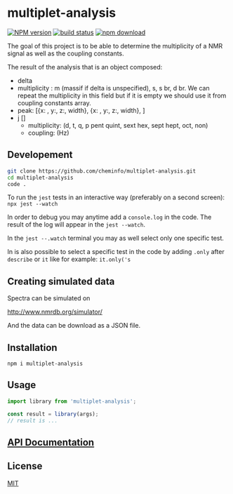 # multiplet-analysis

[![NPM version][npm-image]][npm-url]
[![build status][ci-image]][ci-url]
[![npm download][download-image]][download-url]

The goal of this project is to be able to determine the multiplicity of 
a NMR signal as well as the coupling constants.

The result of the analysis that is an object composed:
- delta
- multiplicity : m (massif if delta is unspecified), s, s br, d br. We can repeat the multiplicity in this field but if it is empty we should use it from coupling constants array.
- peak: [{x: , y:, z:, width}, {x: , y:, z:, width}, ]
- j []
  - multiplicity: (d, t, q, p pent quint, sext hex, sept hept, oct, non)
  - coupling:  (Hz)


## Developement


```bash
git clone https://github.com/cheminfo/multiplet-analysis.git
cd multiplet-analysis
code .
```

To run the `jest` tests in an interactive way (preferably on a second screen):
`npx jest --watch`

In order to debug you may anytime add a `console.log` in the code. The result of the log will appear in the `jest --watch`.

In the `jest --.watch` terminal you may as well select only one specific test.

In is also possible to select a specific test in the code by
adding `.only` after `describe` or `it` like for example: `it.only('s`

## Creating simulated data

Spectra can be simulated on

http://www.nmrdb.org/simulator/

And the data can be download as a JSON file.

## Installation

`npm i multiplet-analysis`

## Usage

```js
import library from 'multiplet-analysis';

const result = library(args);
// result is ...
```

## [API Documentation](https://cheminfo.github.io/multiplet-analysis/)

## License

[MIT](./LICENSE)

[npm-image]: https://img.shields.io/npm/v/multiplet-analysis.svg
[npm-url]: https://www.npmjs.com/package/multiplet-analysis
[ci-image]: https://github.com/cheminfo/multiplet-analysis/workflows/Node.js%20CI/badge.svg?branch=master
[ci-url]: https://github.com/cheminfo/multiplet-analysis/actions?query=workflow%3A%22Node.js+CI%22
[download-image]: https://img.shields.io/npm/dm/multiplet-analysis.svg
[download-url]: https://www.npmjs.com/package/multiplet-analysis
